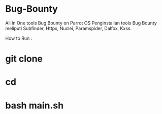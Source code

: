 # Bug-Bounty
All in One tools Bug Bounty on Parrot OS
Penginstallan tools Bug Bounty meliputi Subfinder, Httpx, Nuclei, Paramspider, Dalfox, Kxss.

How to Run :
# git clone
# cd 
# bash main.sh
